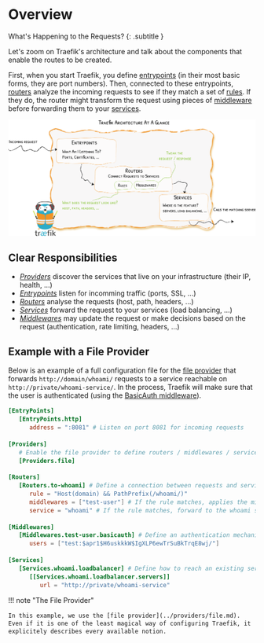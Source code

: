 # Overview

What's Happening to the Requests?
{: .subtitle }

Let's zoom on Traefik's architecture and talk about the components that enable the routes to be created.

First, when you start Traefik, you define [entrypoints](./entrypoints.md) (in their most basic forms, they are port numbers). Then, connected to these entrypoints, [routers](./routers.md) analyze the incoming requests to see if they match a set of [rules](../routers#rule). If they do, the router might transform the request using pieces of [middleware](../middlewares/overview.md) before forwarding them to your [services](./services.md).


![Architecture](../assets/img/architecture-overview.png)

## Clear Responsibilities

 - [_Providers_](../providers/overview.md) discover the services that live on your infrastructure (their IP, health, ...) 
 - [_Entrypoints_](./entrypoints.md) listen for incomming traffic (ports, SSL, ...)
 - [_Routers_](./routers.md) analyse the requests (host, path, headers, ...)
 - [_Services_](./services.md) forward the request to your services (load balancing, ...)
 - [_Middlewares_](../middlewares/overview.md) may update the request or make decisions based on the request (authentication, rate limiting, headers, ...)
 
## Example with a File Provider

Below is an example of a full configuration file for the [file provider](../providers/file.md) that forwards `http://domain/whoami/` requests to a service reachable on `http://private/whoami-service/`. In the process, Traefik will make sure that the user is authenticated (using the [BasicAuth middleware](../middlewares/basicauth.md)).     

```toml
[EntryPoints]
   [EntryPoints.http]
      address = ":8081" # Listen on port 8081 for incoming requests

[Providers]
   # Enable the file provider to define routers / middlewares / services in a file
   [Providers.file] 

[Routers]
   [Routers.to-whoami] # Define a connection between requests and services
      rule = "Host(domain) && PathPrefix(/whoami/)"
      middlewares = ["test-user"] # If the rule matches, applies the middleware
      service = "whoami" # If the rule matches, forward to the whoami service (declared below)
      
[Middlewares]
   [Middlewares.test-user.basicauth] # Define an authentication mechanism
      users = ["test:$apr1$H6uskkkW$IgXLP6ewTrSuBkTrqE8wj/"]
      
[Services]
   [Services.whoami.loadbalancer] # Define how to reach an existing service on our infrastructure
      [[Services.whoami.loadbalancer.servers]]
         url = "http://private/whoami-service"
```

!!! note "The File Provider"

    In this example, we use the [file provider](../providers/file.md). Even if it is one of the least magical way of configuring Traefik, it explicitely describes every available notion.
